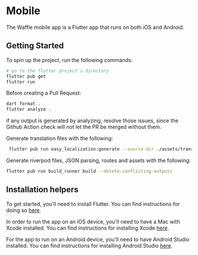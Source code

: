 # Mobile

The Waffle mobile app is a Flutter app that runs on both iOS and Android.

## Getting Started

To spin up the project, run the following commands:

```bash
# go to the flutter project's directory
flutter pub get
flutter run
```

Before creating a Pull Request:

```bash
dart format .
flutter analyze .
```

if any output is generated by analyzing, resolve those issues, since the Github Action check will not let the PR be merged without them.

Generate translation files with the following:

```bash
 flutter pub run easy_localization:generate --source-dir ./assets/translations -f keys -o locale_keys.g.dart
```

Generate riverpod files, JSON parsing, routes and assets with the following:

```bash
flutter pub run build_runner build --delete-conflicting-outputs
```

## Installation helpers

To get started, you'll need to install Flutter. You can find instructions for doing so [here](https://flutter.dev/docs/get-started/install).

In order to run the app on an iOS device, you'll need to have a Mac with Xcode installed. You can find instructions for installing Xcode [here](https://flutter.dev/docs/get-started/install/macos#install-xcode).

For the app to run on an Android device, you'll need to have Android Studio installed. You can find instructions for installing Android Studio [here](https://flutter.dev/docs/get-started/install/macos#install-android-studio).
